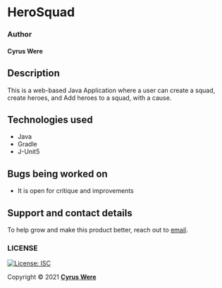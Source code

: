 # HeroSquad

### Author
####  **Cyrus Were**

## Description

This is a web-based Java Application where a user can create a squad, create heroes, and Add heroes to a squad, with a cause.






## Technologies used
- Java
- Gradle
- J-Unit5


## Bugs being worked on
- It is open for critique and improvements

## Support and contact details
To help grow and make this product better, reach out to [email](mailto:cyruswere01@gmail.com).
### LICENSE
[![License: ISC](https://img.shields.io/badge/License-ISC-yellow.svg)](/LICENSE)

Copyright &copy; 2021 **[Cyrus Were](www.github.com/cyruswere)**







